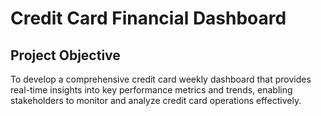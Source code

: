 # Credit Card Financial Dashboard
## Project Objective
To develop a comprehensive credit card weekly dashboard that provides real-time insights into key performance metrics and trends, enabling stakeholders to monitor and analyze credit card operations effectively.

